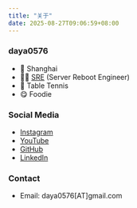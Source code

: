 ```yaml
---
title: "关于"
date: 2025-08-27T09:06:59+08:00
---
```


### daya0576 

- 📍 Shanghai   
- 🧑‍💻 [SRE](/blog/20180403/impressions-of-google-sre/) (Server Reboot Engineer)   
- 🏓 Table Tennis   
- 😋 Foodie   

### Social Media

- [Instagram](https://instagram.com/daya0576)
- [YouTube](https://www.youtube.com/@daya0576)
- [GitHub](https://github.com/daya0576)
- [LinkedIn](https://www.linkedin.com/in/henry-zhu-181191182/)

### Contact

- Email: daya0576[AT]gmail.com

